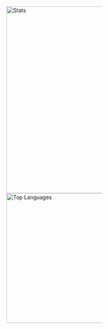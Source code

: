 <div>
    <img src="https://github-readme-stats.vercel.app/api?username=timlg07&count_private=true&hide_border=true&show_icons=true&count_private=true&include_all_commits=true&bg_color=0d1117ff&theme=dark" alt="Stats" width="490" style="max-width:50%">
    <img src="https://github-readme-stats.vercel.app/api/top-langs/?username=timlg07&count_private=true&hide_border=true&bg_color=0d1117ff&exclude_repo=MatterelloMV&langs_count=10&layout=compact&theme=dark" alt="Top Languages"width="340" style="max-width:50%">
</div>
